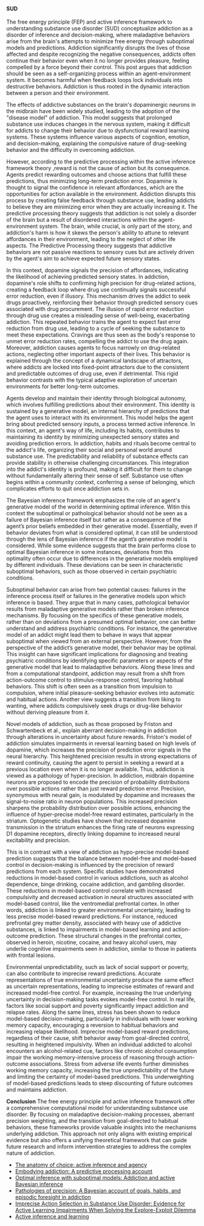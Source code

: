 
#### SUD

The free energy principle (FEP) and active inference framework to understanding substance use disorder (SUD) conceptualize addiction as a disorder of inference and decision-making, where maladaptive behaviors arise from the brain's attempts to minimize free energy through suboptimal models and predictions. Addiction significantly disrupts the lives of those affected and despite recognizing the negative consequences, addicts often continue their behavior even when it no longer provides pleasure, feeling compelled by a force beyond their control. This post argues that addiction should be seen as a self-organizing process within an agent-environment system. It becomes harmful when feedback loops lock individuals into destructive behaviors. Addiction is thus rooted in the dynamic interaction between a person and their environment.

The effects of addictive substances on the brain's dopaminergic neurons in the midbrain have been widely studied, leading to the adoption of the "disease model" of addiction. This model suggests that prolonged substance use induces changes in the nervous system, making it difficult for addicts to change their behavior due to dysfunctional reward learning systems. These systems influence various aspects of cognition, emotion, and decision-making, explaining the compulsive nature of drug-seeking behavior and the difficulty in overcoming addiction.

However, according to the predictive processing within the active inference framework theory ,reward is not the cause of action but its consequence. Agents predict rewarding outcomes and choose actions that fulfill these predictions, thus minimizing long-term prediction error. Dopamine is thought to signal the confidence in relevant affordances, which are the opportunities for action available in the environment. Addiction disrupts this process by creating false feedback through substance use, leading addicts to believe they are minimizing error when they are actually increasing it. The predictive processing theory suggests that addiction is not solely a disorder of the brain but a result of disordered interactions within the agent-environment system. The brain, while crucial, is only part of the story, and addiction's harm is how it skews the person's ability to attune to relevant affordances in their environment, leading to the neglect of other life aspects. The Predictive Processing theory suggests that addictive behaviors are not passive reactions to sensory cues but are actively driven by the agent's aim to achieve expected future sensory states. 

In this context, dopamine signals the precision of affordances, indicating the likelihood of achieving predicted sensory states. In addiction, dopamine's role shifts to confirming high precision for drug-related actions, creating a feedback loop where drug use continually signals successful error reduction, even if illusory. This mechanism drives the addict to seek drugs proactively, reinforcing their behavior through predicted sensory cues associated with drug procurement. The illusion of rapid error reduction through drug use creates a misleading sense of well-being, exacerbating addiction. This repeated behavior trains the agent to expect fast error reduction from drug use, leading to a cycle of seeking the substance to meet these expectations. Cravings are thus seen as the body's response to unmet error reduction rates, compelling the addict to use the drug again. Moreover, addiction causes agents to focus narrowly on drug-related actions, neglecting other important aspects of their lives. This behavior is explained through the concept of a dynamical landscape of attractors, where addicts are locked into fixed-point attractors due to the consistent and predictable outcomes of drug use, even if detrimental. This rigid behavior contrasts with the typical adaptive exploration of uncertain environments for better long-term outcomes.

Agents develop and maintain their identity through biological autonomy, which involves fulfilling predictions about their environment. This identity is sustained by a generative model, an internal hierarchy of predictions that the agent uses to interact with its environment. This model helps the agent bring about predicted sensory inputs, a process termed active inference. In this context, an agent's way of life, including its habits, contributes to maintaining its identity by minimizing unexpected sensory states and avoiding prediction errors.  In addiction, habits and rituals become central to the addict's life, organizing their social and personal world around substance use. The predictability and reliability of substance effects can provide stability in otherwise challenging circumstances. This integration into the addict's identity is profound, making it difficult for them to change without fundamentally altering their sense of self. Substance use often begins within a community context, conferring a sense of belonging, which complicates efforts to quit once addiction sets in.

The Bayesian inference framework emphasizes the role of an agent's generative model of the world in determining optimal inference. Witin this context the suboptimal or pathological behavior should not be seen as a failure of Bayesian inference itself but rather as a consequence of the agent’s prior beliefs embedded in their generative model. Essentially, even if behavior deviates from what is considered optimal, it can still be understood through the lens of Bayesian inference if the agent’s generative model is considered. While some evidence suggests that the brain performs close to optimal Bayesian inference in some instances, deviations from this optimality often occur due to differences in the generative models employed by different individuals. These deviations can be seen in characteristic suboptimal behaviors, such as those observed in certain psychiatric conditions.

Suboptimal behavior can arise from two potential causes: failures in the inference process itself or failures in the generative models upon which inference is based. They argue that in many cases, pathological behavior results from maladaptive generative models rather than broken inference mechanisms. By focusing on the specifics of these generative models, rather than on deviations from a presumed optimal behavior, one can better understand and address psychiatric conditions. For instance, the generative model of an addict might lead them to behave in ways that appear suboptimal when viewed from an external perspective. However, from the perspective of the addict’s generative model, their behavior may be optimal. This insight can have significant implications for diagnosing and treating psychiatric conditions by identifying specific parameters or aspects of the generative model that lead to maladaptive behaviors. Along these lines and from a computational standpoint, addiction may result from a shift from action-outcome control to stimulus-response control, favoring habitual behaviors. This shift is often seen as a transition from impulsion to compulsion, where initial pleasure-seeking behavior evolves into automatic and habitual actions. Another view suggests a transition from liking to wanting, where addicts compulsively seek drugs or drug-like behavior without deriving pleasure from it.

Novel models of addiction, such as those proposed by Friston and Schwartenbeck et al., explain aberrant decision-making in addiction through alterations in uncertainty about future rewards. Friston's model of addiction simulates impairments in reversal learning based on high levels of dopamine, which increases the precision of prediction error signals in the neural hierarchy. This heightened precision results in strong expectations of reward continuity, causing the agent to persist in seeking a reward at a previous location even when it is no longer available. Thus, addiction is viewed as a pathology of hyper-precision. In addiction, midbrain dopamine neurons are proposed to encode the precision of probability distributions over possible actions rather than just reward prediction error. Precision, synonymous with neural gain, is modulated by dopamine and increases the signal-to-noise ratio in neuron populations. This increased precision sharpens the probability distribution over possible actions, enhancing the influence of hyper-precise model-free reward estimates, particularly in the striatum. Optogenetic studies have shown that increased dopamine transmission in the striatum enhances the firing rate of neurons expressing D1 dopamine receptors, directly linking dopamine to increased neural excitability and precision.







This is in contrast with a view of addiction as hypo-precise model-based prediction suggests that the balance between model-free and model-based control in decision-making is influenced by the precision of reward predictions from each system. Specific studies have demonstrated reductions in model-based control in various addictions, such as alcohol dependence, binge drinking, cocaine addiction, and gambling disorder. These reductions in model-based control correlate with increased compulsivity and decreased activation in neural structures associated with model-based control, like the ventromedial prefrontal cortex. In other words, addiction is linked to greater environmental uncertainty, leading to less precise model-based reward predictions. For instance, reduced prefrontal grey matter density, associated with heavy use of addictive substances, is linked to impairments in model-based learning and action-outcome prediction. These structural changes in the prefrontal cortex, observed in heroin, nicotine, cocaine, and heavy alcohol users, may underlie cognitive impairments seen in addiction, similar to those in patients with frontal lesions.


Environmental unpredictability, such as lack of social support or poverty, can also contribute to imprecise reward predictions. Accurate representations of true environmental uncertainty produce the same effect as uncertain representations, leading to imprecise estimates of reward and increased model-free control. For example, increasing the true underlying uncertainty in decision-making tasks evokes model-free control. In real life, factors like social support and poverty significantly impact addiction and relapse rates.  Along the same lines, stress has been shown to reduce model-based decision-making, particularly in individuals with lower working memory capacity, encouraging a reversion to habitual behaviors and increasing relapse likelihood. Imprecise model-based reward predictions, regardless of their cause, shift behavior away from goal-directed control, resulting in heightened impulsivity. When an individual addicted to alcohol encounters an alcohol-related cue, factors like chronic alcohol consumption impair the working memory-intensive process of reasoning through action-outcome associations. Stress from adverse life events further diminishes working memory capacity, increasing the true unpredictability of the future and limiting the certainty of model-based predictions. This underweighting of model-based predictions leads to steep discounting of future outcomes and maintains addiction.







**Conclusion**
The free energy principle and active inference framework offer a comprehensive computational model for understanding substance use disorder. By focusing on maladaptive decision-making processes, aberrant precision weighting, and the transition from goal-directed to habitual behaviors, these frameworks provide valuable insights into the mechanisms underlying addiction. This approach not only aligns with existing empirical evidence but also offers a unifying theoretical framework that can guide future research and inform intervention strategies to address the complex nature of addiction.



- [The anatomy of choice: active inference and agency](https://www.frontiersin.org/journals/human-neuroscience/articles/10.3389/fnhum.2013.00598/full) 
- [Embodying addiction: A predictive processing account](https://www.sciencedirect.com/science/article/pii/S0278262619304063) 
- [Optimal inference with suboptimal models: Addiction and active Bayesian inference](https://www.ncbi.nlm.nih.gov/pmc/articles/PMC4312353/)
- [Pathologies of precision: A Bayesian account of goals, habits, and episodic foresight in addiction](https://www.sciencedirect.com/science/article/abs/pii/S027826262200001X) 
- [Imprecise Action Selection in Substance Use Disorder: Evidence for Active Learning Impairments When Solving the Explore-Exploit Dilemma](https://www.ncbi.nlm.nih.gov/pmc/articles/PMC7502502/)
- [Active inference and learning](https://www.ncbi.nlm.nih.gov/pmc/articles/PMC5167251/)
